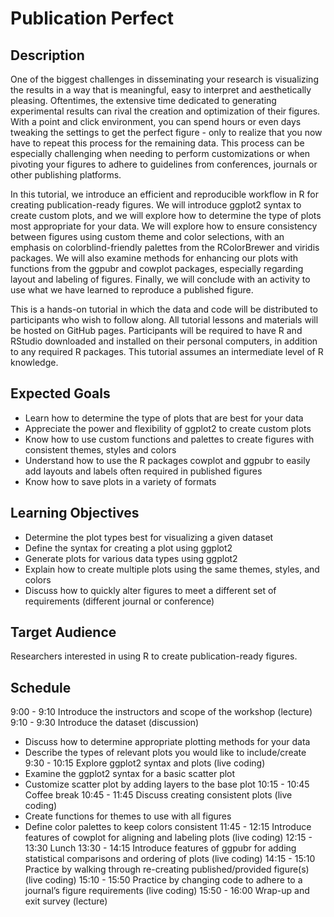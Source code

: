 # Publication Perfect

## Description

One of the biggest challenges in disseminating your research is visualizing the results in a way that is meaningful, easy to interpret and aesthetically pleasing. Oftentimes, the extensive time dedicated to generating experimental results can rival the creation and optimization of their figures. With a point and click environment, you can spend hours or even days tweaking the settings to get the perfect figure - only to realize that you now have to repeat this process for the remaining data. This process can be especially challenging when needing to perform customizations or when pivoting your figures to adhere to guidelines from conferences, journals or other publishing platforms.

In this tutorial, we introduce an efficient and reproducible workflow in R for creating publication-ready figures. We will introduce ggplot2 syntax to create custom plots, and we will explore how to determine the type of plots most appropriate for your data. We will explore how to ensure consistency between figures using custom theme and color selections, with an emphasis on colorblind-friendly palettes from the RColorBrewer and viridis packages. We will also examine methods for enhancing our plots with functions from the ggpubr and cowplot packages, especially regarding layout and labeling of figures. Finally, we will conclude with an activity to use what we have learned to reproduce a published figure.

This is a hands-on tutorial in which the data and code will be distributed to participants who wish to follow along. All tutorial lessons and materials will be hosted on GitHub pages. Participants will be required to have R and RStudio downloaded and installed on their personal computers, in addition to any required R packages. This tutorial assumes an intermediate level of R knowledge.

## Expected Goals

* Learn how to determine the type of plots that are best for your data
* Appreciate the power and flexibility of ggplot2 to create custom plots
* Know how to use custom functions and palettes to create figures with consistent themes, styles and colors
* Understand how to use the R packages cowplot and ggpubr to easily add layouts and labels often required in published figures 
* Know how to save plots in a variety of formats

## Learning Objectives

* Determine the plot types best for visualizing a given dataset
* Define the syntax for creating a plot using ggplot2
* Generate plots for various data types using ggplot2
* Explain how to create multiple plots using the same themes, styles, and colors
* Discuss how to quickly alter figures to meet a different set of requirements (different journal or conference)

## Target Audience

Researchers interested in using R to create publication-ready figures. 

## Schedule

9:00 - 9:10	Introduce the instructors and scope of the workshop (lecture)
9:10 - 9:30	Introduce the dataset (discussion)
-	Discuss how to determine appropriate plotting methods for your data
-	Describe the types of relevant plots you would like to include/create
9:30 - 10:15 	Explore ggplot2 syntax and plots (live coding)
-	Examine the ggplot2 syntax for a basic scatter plot
-	Customize scatter plot by adding layers to the base plot 
10:15 - 10:45	Coffee break
10:45 - 11:45	Discuss creating consistent plots (live coding)
-	Create functions for themes to use with all figures
-	Define color palettes to keep colors consistent
11:45 - 12:15	Introduce features of cowplot for aligning and labeling plots (live coding)
12:15 - 13:30	Lunch
13:30 - 14:15	Introduce features of ggpubr for adding statistical comparisons and ordering of plots (live coding)
14:15 - 15:10	Practice by walking through re-creating published/provided figure(s) (live coding)
15:10 - 15:50	Practice by changing code to adhere to a journal’s figure requirements (live coding)
15:50 - 16:00	Wrap-up and exit survey (lecture)

